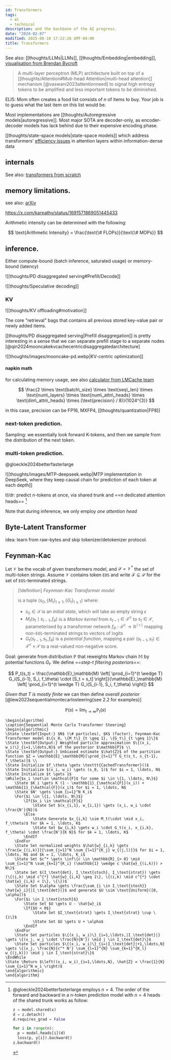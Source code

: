 ```yaml
---
id: Transformers
tags:
  - ml
  - technical
description: and the backbone of the AI progress.
date: "2024-02-07"
modified: 2025-08-10 17:22:26 GMT-04:00
title: Transformers
---
```


See also: [[thoughts/LLMs|LLMs]], [[thoughts/Embedding|embedding]], [visualisation from Brendan Bycroft](https://bbycroft.net/llm)

> A multi-layer perceptron (MLP) architecture built on top of a [[thoughts/Attention#Muti-head Attention|multi-head attention]] mechanism [@vaswani2023attentionneed] to signal high entropy tokens to be amplified and less important tokens to be diminished.

ELI5: Mom often creates a food list consists of $n$ of items to buy. Your job is to guess what the last item on this list would be.

Most implementations are [[thoughts/Autoregressive models|autoregressive]]. Most major SOTA are decoder-only, as encoder-decoder models has lack behind due to their expensive encoding phase.

[[thoughts/state-space models|state-space models]] which address transformers' [efficiency issues](https://arxiv.org/pdf/2009.06732) in attention layers within information-dense data

## internals

See also: [transformers from scratch](https://e2eml.school/transformers.html)

## memory limitations.

see also: [arXiv](https://arxiv.org/html/2403.14123)

https://x.com/karpathy/status/1691571869051445433

Arithmetic intensity can be determined with the following:

$$
\text{Arithmetic Intensity} = \frac{\text{\# FLOPs}}{\text{\# MOPs}}
$$

## inference.

Either compute-bound (batch inference, saturated usage) or memory-bound (latency)

![[thoughts/PD disaggregated serving#Prefill/Decode]]

![[thoughts/Speculative decoding]]

### KV

![[thoughts/KV offloading#motivation]]

The core "retrieval" bags that contains all previous stored key-value pair or newly added items.

[[thoughts/PD disaggregated serving|Prefill disaggregation]] is pretty interesting in a sense that we can separate prefill stage to a separate nodes [@qin2024mooncakekvcachecentricdisaggregatedarchitecture]

![[thoughts/images/mooncake-pd.webp|KV-centric optimization]]

#### napkin math

for calculating memory usage, see also [calculator from LMCache team](https://lmcache.ai/kv_cache_calculator.html)

$$
\frac{2 \times \text{batch\_size} \times  \text{seq\_len} \times  \text{num\_layers} \times  \text{num\_attn\_heads} \times \text{dim\_attn\_heads} \times (\text{precision} / 8)}{1024^{3}}
$$

in this case, precision can be FP16, MXFP4, [[thoughts/quantization|FP8]]

### next-token prediction.

Sampling: we essentially look forward K-tokens, and then we sample from the distribution of the next token.

### multi-token prediction.

@gloeckle2024betterfasterlarge

![[thoughts/images/MTP-deepseek.webp|MTP implementation in DeepSeek, where they keep causal chain for prediction of each token at each depth]]

tl/dr: predict $n$-tokens at once, via shared trunk and ==n dedicated attention heads== [^attention-head]

Note that during inference, we only employ _one attention head_

[^attention-head]:
    @gloeckle2024betterfasterlarge employs $n=4$. The order of the forward and backward in a n-token prediction model with $n=4$ heads of the shared trunk works as follow:

    ```python
    z = model.shared(x)
    d = z.detach()
    d.requires_grad = False

    for i in range(n):
      p = model.heads[i](d)
      loss(p, y[i]).backward()
    z.backward()
    ```

## Byte-Latent Transformer

idea: learn from raw-bytes and skip tokenizer/detokenizer protocol.

## Feynman-Kac

Let $\mathcal{V}$ be the vocab of given transformers model, and $\mathcal{S} = \mathcal{V}^{*}$ the set of multi-token strings. Assume $\mathcal{V}$ contains token `EOS` and write $\mathcal{F} \subseteq \mathcal{S}$ for the set of `EOS`-terminated strings.

> [!definition] _Feynman-Kac Transformer model_
>
> is a tuple $(s_{0}, \{M_t\}_{t\ge 1}, \{G_t\}_{t\ge 1})$ where:
>
> - $s_{0} \in \mathcal{S}$ is an _initial state_, which will take as empty string $\epsilon$
> - $M_t(s_t \mid s_{t-1}, f_\theta)$ is a _Markov kernel_ from $s_{t-1} \in \mathcal{F}^c$ to $s_t \in \mathcal{S}$, parameterised by a transformer network $f_\theta: \mathcal{F}^c \to \mathbb{R}^{\mid \mathcal{V} \mid}$ mapping non-`EOS`-terminated strings to vectors of logits
> - $G_t(s_{t-1}, s_t, f_\theta)$ is a _potential function_, mapping a pair $(s_{t-1}, s_t) \in \mathcal{F}^c \times \mathcal{S}$ to a real-valued non-negative score.

Goal: generate from distribution $\mathbb{P}$ that reweights Markov chain $\mathbb{M}$ by potential functions $G_t$. We define ==_step-t filtering posteriors_==:

$$
P_t(s_t) = \frac{\mathbb{E}_\mathbb{M} \left[ \prod_{i=1}^{t \wedge T} G_i(S_{i-1}, S_i, f_\theta) \cdot [S_t = s_t] \right]}{\mathbb{E}_\mathbb{M} \left[ \prod_{i=1}^{t \wedge T} G_i(S_{i-1}, S_i, f_\theta) \right]}
$$

_Given that $T$ is mostly finite_ we can then define _overall posterior_ [@lew2023sequentialmontecarlosteering{see 2.2 for examples}]

$$
\mathbb{P}(s) = \lim_{t \to \infty} \mathbb{P}_t(s)
$$

```pseudo lineNumber=false
\begin{algorithm}
\caption{Sequential Monte Carlo Transformer Steering}
\begin{algorithmic}
\State \textbf{Input:} $N$ (\# particles), $K$ (factor), Feynman-Kac Transformer model $\{s_0, \{M_t\}_{t \geq 1}, \{G_t\}_{t \geq 1}\}$
\State \textbf{Output:} Weighted particle approximation $\{(x_i, w_i)\}_{i=1,\ldots,N}$ of the posterior $\mathbb{P}$ \\
\State \textbf{Output:} Unbiased estimate $\hat{Z}$ of the partition function $Z = \mathbb{E}_\mathbb{M}[\prod_{t=1}^T G_t(s_t, s_{t-1}, f_\theta)]$ \\
\State Initialize $f_\theta \gets \texttt{CachedTransformer}()$
\State Initialize $(x_i, w_i) \gets (s_0, 1)$ for $i = 1, \ldots, N$
\State Initialize $t \gets 1$
\While{$x_i \not\in \mathcal{F}$ for some $i \in \{1, \ldots, N\}$}
    \State $K_i \gets K (1 - \mathbb{1}_{\mathcal{F}}(x_i)) + \mathbb{1}_{\mathcal{F}}(x_i)$ for $i = 1, \ldots, N$
    \State $N' \gets \sum_{i=1}^N K_i$
    \For{$i \in \{1, \ldots, N\}$}
        \If{$x_i \in \mathcal{F}$}
            \State Set $(x_{i,1}, w_{i,1}) \gets (x_i, w_i \cdot \frac{N'}{N})$
        \Else
            \State Generate $x_{i,k} \sim M_t(\cdot \mid x_i, f_\theta)$ for $k = 1, \ldots, K$
            \State Set $w_{i,k} \gets w_i \cdot G_t(x_i, x_{i,k}, f_\theta) \cdot \frac{N'}{K N}$ for $k = 1, \ldots, K$
        \EndIf
    \EndFor
    \State Set normalized weights $\hat{w}_{i,k} \gets \frac{w_{(i,k)}}{\sum_{j=1}^N \sum_{l=1}^{K_j} w_{(j,l)}}$ for $i = 1, \ldots, N$ and $k = 1, \ldots, K_i$
    \State Set $c^* \gets \inf\{c \in \mathbb{R}_{> 0} \mid \sum_{i=1}^N \sum_{k=1}^{K_i} (\mathbb{1} \wedge c \hat{w}_{(i,k)}) > N\}$
    \State Set $(I_\text{det}, I_\text{stoch}, I_\text{strat}) \gets (\{(i,k) \mid c^{*} \hat{w}_{i,k} \geq 1\}, \{(i,k) \mid c^{*} \cdot \hat{w}_{i,k} < 1\}, \{\})$
    \State Set $\alpha \gets \frac{\sum_{i \in I_\text{stoch}} \hat{w}_i}{|I_\text{det}|}$ and generate $U \sim \text{Uniform}([0, \alpha])$
    \For{$i \in I_\text{stoch}$}
        \State Set $U \gets U - \hat{w}_i$
        \If{$U < 0$}
            \State Set $I_\text{strat} \gets I_\text{strat} \cup \{i\}$
            \State Set $U \gets U + \alpha$
        \EndIf
    \EndFor
    \State Set particles $\{(x_i, w_i)\}_{i=1,\ldots,|I_\text{det}|} \gets \{(x_j, w_j \cdot \frac{N}{N'}) \mid j \in I_\text{det}\}$
    \State Set particles $\{(x_i, w_i)\}_{i=|I_\text{det}|+1,\ldots,N} \gets \{(x_j, \frac{N}{c^* N'} \sum_{l=1}^{N} \sum_{k=1}^{K_l} w_{(j,k)}) \mid j \in I_\text{strat}\}$
\EndWhile
\State \Return $\left((x_i, w_i)_{i=1,\ldots,N}, \hat{Z} = \frac{1}{N} \sum_{i=1}^N w_i \right)$
\end{algorithmic}
\end{algorithm}
```
